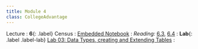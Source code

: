 ```yaml
---
title: Module 4
class: CollegeAdvantage
---
```


Lecture
: **6**{: .label} Census
: [Embedded Notebook](https://colab.research.google.com/drive/1fHxVq3RYoY_C2JQFGXP9CSIfntb8GN-u)
: _Reading:_ [6.3](https://inferentialthinking.com/chapters/06/3/Example_Population_Trends.html), [6.4](https://inferentialthinking.com/chapters/06/4/Example_Sex_Ratios.html)
: **Lab**{: .label .label-lab} [Lab 03: Data Types, creating and Extending Tables](https://colab.research.google.com/drive/19nEPLN5pzjSQZNu7P1xybY66oMON3coK#scrollTo=8M5TDd9m2FR2)
: <!--[Lab 03 Worksheet](#)-->

